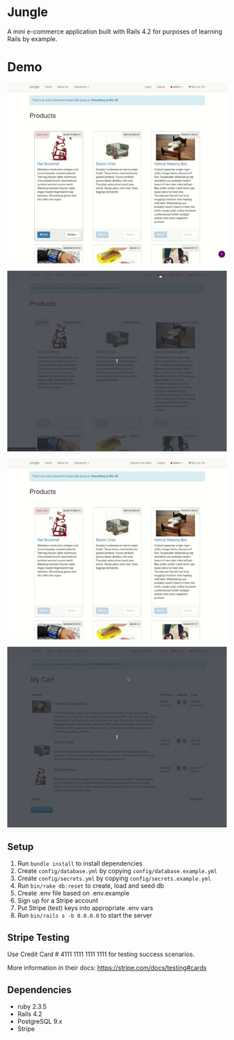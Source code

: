 # Jungle

A mini e-commerce application built with Rails 4.2 for purposes of learning Rails by example.

# Demo
![Homepage navigation](/docs/homepage.gif)

![Signin](/docs/signin.gif)

![Adding to cart](/docs/addingtocart.gif)

![Paying](/docs/paying.gif)

## Setup

1. Run `bundle install` to install dependencies
2. Create `config/database.yml` by copying `config/database.example.yml`
3. Create `config/secrets.yml` by copying `config/secrets.example.yml`
4. Run `bin/rake db:reset` to create, load and seed db
5. Create .env file based on .env.example
6. Sign up for a Stripe account
7. Put Stripe (test) keys into appropriate .env vars
8. Run `bin/rails s -b 0.0.0.0` to start the server

## Stripe Testing

Use Credit Card # 4111 1111 1111 1111 for testing success scenarios.

More information in their docs: <https://stripe.com/docs/testing#cards>

## Dependencies
* ruby 2.3.5
* Rails 4.2
* PostgreSQL 9.x
* Stripe
